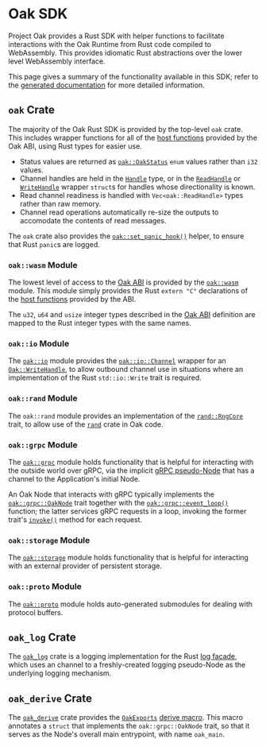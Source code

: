 # Oak SDK

Project Oak provides a Rust SDK with helper functions to facilitate interactions
with the Oak Runtime from Rust code compiled to WebAssembly. This provides
idiomatic Rust abstractions over the lower level WebAssembly interface.

This page gives a summary of the functionality available in this SDK; refer to
the [generated documentation](https://project-oak.github.io/oak) for more
detailed information.

## `oak` Crate

The majority of the Oak Rust SDK is provided by the top-level `oak` crate. This
includes wrapper functions for all of the
[host functions](abi.md#host-functions) provided by the Oak ABI, using Rust
types for easier use.

- Status values are returned as
  [`oak::OakStatus`](https://project-oak.github.io/oak/sdk/oak/enum.OakStatus.html)
  `enum` values rather than `i32` values.
- Channel handles are held in the
  [`Handle`](https://project-oak.github.io/oak/sdk/oak/type.Handle.html) type,
  or in the
  [`ReadHandle`](https://project-oak.github.io/oak/sdk/oak/struct.ReadHandle.html)
  or
  [`WriteHandle`](https://project-oak.github.io/oak/sdk/oak/struct.WriteHandle.html)
  wrapper `struct`s for handles whose directionality is known.
- Read channel readiness is handled with `Vec<oak::ReadHandle>` types rather
  than raw memory.
- Channel read operations automatically re-size the outputs to accomodate the
  contents of read messages.

The `oak` crate also provides the
[`oak::set_panic_hook()`](https://project-oak.github.io/oak/sdk/oak/fn.set_panic_hook.html)
helper, to ensure that Rust `panic`s are logged.

### `oak::wasm` Module

The lowest level of access to the [Oak ABI](abi.md) is provided by the
[`oak::wasm`](https://project-oak.github.io/oak/sdk/oak/wasm/index.html) module.
This module simply provides the Rust `extern "C"` declarations of the
[host functions](abi.md#host-functions) provided by the ABI.

The `u32`, `u64` and `usize` integer types described in the
[Oak ABI](abi.md#integer-types) definition are mapped to the Rust integer types
with the same names.

### `oak::io` Module

The [`oak::io`](https://project-oak.github.io/oak/sdk/oak/io/index.html) module
provides the
[`oak::io::Channel`](https://project-oak.github.io/oak/sdk/oak/io/index.html)
wrapper for an
[`Oak::WriteHandle`](https://project-oak.github.io/oak/sdk/oak/struct.WriteHandle.html),
to allow outbound channel use in situations where an implementation of the Rust
`std::io::Write` trait is required.

### `oak::rand` Module

The `oak::rand` module provides an implementation of the
[`rand::RngCore`](https://rust-random.github.io/rand/rand/trait.RngCore.html)
trait, to allow use of the
[`rand`](https://rust-random.github.io/rand/rand/index.html) crate in Oak code.

### `oak::grpc` Module

The [`oak::grpc`](https://project-oak.github.io/oak/sdk/oak/grpc/index.html)
module holds functionality that is helpful for interacting with the outside
world over gRPC, via the implicit [gRPC pseudo-Node](concepts.md#pseudo-nodes)
that has a channel to the Application's initial Node.

An Oak Node that interacts with gRPC typically implements the
[`oak::grpc::OakNode`](https://project-oak.github.io/oak/sdk/oak/grpc/trait.OakNode.html)
trait together with the
[`oak::grpc::event_loop()`](https://project-oak.github.io/oak/sdk/oak/grpc/fn.event_loop.html)
function; the latter services gRPC requests in a loop, invoking the former
trait's
[`invoke()`](https://project-oak.github.io/oak/sdk/oak/grpc/trait.OakNode.html#tymethod.invoke)
method for each request.

### `oak::storage` Module

The
[`oak::storage`](https://project-oak.github.io/oak/sdk/oak/storage/index.html)
module holds functionality that is helpful for interacting with an external
provider of persistent storage.

### `oak::proto` Module

The [`oak::proto`](https://project-oak.github.io/oak/sdk/oak/proto/index.html)
module holds auto-generated submodules for dealing with protocol buffers.

## `oak_log` Crate

The [`oak_log`](https://project-oak.github.io/oak/sdk/oak_log/index.html) crate
is a logging implementation for the Rust
[log facade](https://crates.io/crates/log), which uses an channel to a
freshly-created logging pseudo-Node as the underlying logging mechanism.

## `oak_derive` Crate

The [`oak_derive`](https://project-oak.github.io/oak/sdk/oak_derive/index.html)
crate provides the
[`OakExports`](https://project-oak.github.io/oak/sdk/oak_derive/index.html)
[derive macro](https://doc.rust-lang.org/reference/procedural-macros.html#derive-macros).
This macro annotates a `struct` that implements the `oak::grpc::OakNode` trait,
so that it serves as the Node's overall main entrypoint, with name `oak_main`.
